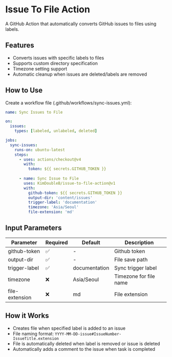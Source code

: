 # Issue To File Action

A GitHub Action that automatically converts GitHub issues to files using labels.

## Features
- Converts issues with specific labels to files
- Supports custom directory specification
- Timezone setting support
- Automatic cleanup when issues are deleted/labels are removed

## How to Use

Create a workflow file (.github/workflows/sync-issues.yml):

```yaml
name: Sync Issues to File

on:
  issues:
    types: [labeled, unlabeled, deleted]

jobs:
  sync-issues:
    runs-on: ubuntu-latest
    steps:
      - uses: actions/checkout@v4
        with:
          token: ${{ secrets.GITHUB_TOKEN }}
          
      - name: Sync Issue to File
        uses: KimDoubleB/issue-to-file-action@v1
        with:
          github-token: ${{ secrets.GITHUB_TOKEN }}
          output-dir: 'content/issues'
          trigger-label: 'documentation'
          timezone: 'Asia/Seoul'
          file-extension: 'md'
```

## Input Parameters

| Parameter | Required | Default | Description |
|----------|------|---------|------|
| github-token | ✅ | - | Github token |
| output-dir | ✅ | - | File save path |
| trigger-label | ✅ | documentation | Sync trigger label |
| timezone | ❌ | Asia/Seoul | Timezone for file name |
| file-extension | ❌ | md | File extension |

## How it Works

- Creates file when specified label is added to an issue
- File naming format: `YYYY-MM-DD-issue#IssueNumber-IssueTitle.extension`
- File is automatically deleted when label is removed or issue is deleted
- Automatically adds a comment to the issue when task is completed
